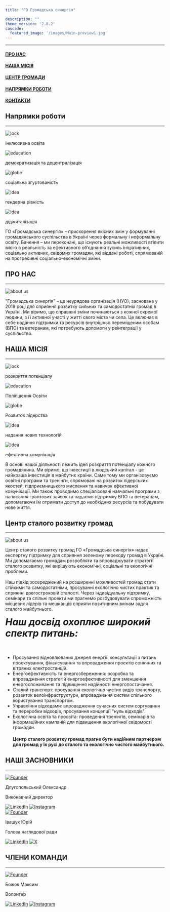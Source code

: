 ```yaml
---
title: "ГО Громадська синергія"

description: ""
theme_version: '2.8.2'
cascade:
  featured_image: '/images/Main-preview1.jpg'
---
```

<hr class="main-hr">
<div class="main-head"><h4 class="main-head-h4"><a href="#about-us-link" class="main-link">ПРО НАС</a></h4><h4 class="main-head-h4"><a href="#our-mission-link" class="main-link">НАША МІСІЯ</a></h4><h4 class="main-head-h4"><a href="#community-center-link" class="main-link">ЦЕНТР ГРОМАДИ</a></h4><h4 class="main-head-h4"><a href="#issues-link" class="main-link">НАПРЯМКИ РОБОТИ</a></h4><h4 class="main-head-h4"><a href="#footer-link" class="main-link">КОНТАКТИ</a></h4></div>

  <article>
          <div>
            <h1 class="blockTitle">Напрямки роботи</h1>
            <hr class="separator"/>
            <div class="blockContent" style="flex-direction: column;">
              <div class="images">
                <div id="logoContent">
                  <img src="/images/Icons/education.png" alt="lock" class="main-images">
                  <p>
                    інклюзивна освіта
                  </p>
                </div>
                <div id="logoContent">
                  <img src="/images/Icons/decentralization.png" alt="education" class="main-images">
                  <p>
                    демократизація та децентралізація
                  </p>
                </div>
                <div id="logoContent">
                  <img src="/images/Icons/social behavior.png" alt="globe" class="main-images">
                  <p>
                    соціальна згуртованість
                  </p>
                </div>
                <div id="logoContent">
                  <img src="/images/Icons/gender.png" alt="idea" class="main-images">
                  <p>
                    гендерна рівність
                  </p>
                </div>
                <div id="logoContent">
                  <img src="/images/Icons/digitalization.png" alt="idea" class="main-images">
                  <p>
                    діджиталізація
                  </p>
                </div>
              </div>
              <p class="paragraph">ГО «Громадська синергія» – прискорення якісних змін у формуванні громадянського суспільства в Україні через формальну і неформальну освіту. Бачення – ми переконані, що існують реальні можливості втілити місію в реальність за ефективного об’єднання зусиль ініціативних, соціально активних, свідомих громадян, які віддані роботі, спрямованій на прогресивні соціально-економічні зміни.
              </p>
            </div>
            <h1 class="blockTitle" id="about-us-link">ПРО НАС</h1>
            <hr class="separator"/>
            <div class="blockContent">
              <div class="imageContainer">
                <img src="/images/about us.png" id="aboutUsImage" alt="about us"/>
              </div>
              <p class="paragraph">
                "Громадська синергія" – це неурядова організація (НУО), заснована у 2019 році для сприяння розвитку сильних та самодостатніх громад в Україні. Ми віримо, що справжні зміни починаються з кожної окремої людини, з її активної участі у житті свого міста чи села. Це включає в себе надання підтримки та ресурсів внутрішньо переміщеним особам (ВПО) та ветеранам, які потребують допомоги у реінтеграції у суспільство.<br/>
              </p>
            </div>
            <h1 class="blockTitle" id="our-mission-link">НАША МІСІЯ</h1>
            <hr class="separator"/>
            <div class="blockContent" style="flex-direction: column;">
              <div class="images">
                <div id="logoContent">
                  <img src="/images/Icons/lock.png" alt="lock">
                  <p>
                    розкриття потенціалу 
                  </p>
                </div>
                <div id="logoContent">
                  <img src="/images/Icons/education.png" alt="education">
                  <p>
                    Поліпшення Освіти
                  </p>
                </div>
                <div id="logoContent">
                  <img src="/images/Icons/globe.png" alt="globe">
                  <p>
                    Розвиток лідерства
                  </p>
                </div>
                <div id="logoContent">
                  <img src="/images/Icons/lamp.png" alt="idea">
                  <p>
                    надання нових технологій
                  </p>
                </div>
                <div id="logoContent">
                  <img src="/images/Icons/path.png" alt="idea">
                  <p>
                    ефективна комунікація
                  </p>
                </div>
              </div>
              <p class="paragraph">В основі нашої діяльності лежить ідея розкриття потенціалу кожного громадянина. Ми віримо, що інвестиції в людський капітал - це найкраща інвестиція в майбутнє країни. Саме тому ми організовуємо освітні програми та тренінги, спрямовані на розвиток лідерських якостей, підприємницького мислення та навичок ефективної комунікації. Ми також проводимо спеціалізовані навчальні програми з написання грантових заявок та надаємо підтримку ВПО та ветеранам, допомагаючи їм отримати доступ до необхідних ресурсів та побудувати нове життя.
              </p>
            </div>
            <h1 class="blockTitle" id="community-center-link">Центр сталого розвитку громад</h1>
            <hr class="separator"/>
              <div class="blockContent">
                <div class="imageContainer">
                  <img src="/images/team work.jpg" id="aboutUsImage" alt="about us"/>
                </div>
                <p class="paragraph">
                Центр сталого розвитку громад ГО «Громадська синергія» надає експертну підтримку для сприяння зеленому переходу громад в Україні. Ми допомагаємо громадам розробляти та впроваджувати стратегії сталого розвитку, які вирішують економічні, соціальні та екологічні проблеми.<br/><br/>
                Наш підхід зосереджений на розширенні можливостей громад стати стійкими та самодостатніми, просуванні екологічно чистих практик та сприянні довгостроковій сталості. Через індивідуальну підтримку, семінари та спільні проекти ми прагнемо розбудовувати спроможність місцевих лідерів та мешканців сприяти позитивним змінам задля сталого майбутнього.
                </p>
              </div>
              <h5 class="blockTitle" style=" text-align: left; font-size:30px; margin-top:0px;" id="issues-link">Наш досвід охоплює широкий спектр питань: </h5>
              <div class="blockContent">
                <ul class="main-content-list">
                  <li>Просування відновлюваних джерел енергії: консультації з питань проектування, фінансування та впровадження проектів сонячних та вітряних електростанцій.</li>
                  <li>Енергоефективність та енергозбереження: розробка та впровадження стратегій енергоефективності для зменшення енергоспоживання та підвищення надійності енергопостачання.</li>
                  <li>Сталий транспорт: просування екологічно чистих видів транспорту, розвиток велоінфраструктури, впровадження систем спільного користування транспортом.</li>
                  <li>Управління відходами: впровадження сучасних систем сортування та переробки відходів, просування концепції "нуль відходів".</li>
                  <li>Екологічна освіта та просвіта: проведення тренінгів, семінарів та інформаційних кампаній для підвищення екологічної свідомості громадян.</li>
                  <h4>Центр сталого розвитку громад прагне бути надійним партнером для громад у їх русі до сталого та екологічно чистого майбутнього.</h4>
                </ul>
              </div>
              <h1 class="blockTitle" id="community-center-link">НАШІ ЗАСНОВНИКИ</h1>
              <hr class="separator"/>
              <div class="teamMemberBoard" >
               <div id="teamMemberBlockContent">
                  <a href="/cvs/Founders/Europass Dluhopolskyi.pdf" target="blank">
                    <img src="/images/Team/Founders/Oleksandr Dlugopolsky.jpg" class="teamMemberCVPhoto" alt="Founder"/>
                  </a>
                  <p id="MemberName">Длугопольський Олександр</p>
                  <p id="MemberPosition">Виконавчий директор</p>
                  <div id="memberSocialMedia">
                  <a href="" target="blank"><img src="/images/SocialMediaIcons/linkedIn.png" id="socialMediaIcon" alt="LinkedIn"/></a>
                  <a href="" target="blank"><img src="/images/SocialMediaIcons/instagram.png" id="socialMediaIcon" alt="Instagram"/></a>
                  </div>
               </div>
               <div id="teamMemberBlockContent">
                  <a href="/cvs/Founders/Juriy Ivashuk/uk.pdf" target="blank">
                    <img src="/images/Team/Founders/Yuriy Ivashuk.jpg" class="teamMemberCVPhoto" alt="Founder"/>
                  </a>
                  <p id="MemberName">Івашук Юрій</p>
                  <p id="MemberPosition">Голова наглядової ради</p>
                  <div id="memberSocialMedia">
                  <a href="http://linkedin.com/in/yurii-ivashuk-48776278" target="blank"><img src="/images/SocialMediaIcons/linkedIn.png" id="socialMediaIcon" alt="LinkedIn"/></a>
                  <a href="" target="blank"><img src="/images/SocialMediaIcons/X.png" id="socialMediaIcon" alt="X"/></a>
                  </div>
               </div>
              </div>
              <h1 class="blockTitle" id="community-center-link">ЧЛЕНИ КОМАНДИ</h1>
              <hr class="separator"/>
              <div class="teamMemberBoard" >
               <div id="teamMemberBlockContent">
                  <a href="/cvs/Volunteers/Maksym Bozhok/uk.pdf" target="blank">
                    <img src="/images/Team/Members/Maksym Bozhok.png" class="teamMemberCVPhoto" alt="Founder"/>
                  </a>
                  <p id="MemberName">Божок Максим</p>
                  <p id="MemberPosition">Волонтер</p>
                  <div id="memberSocialMedia">
                  <a href="" target="blank"><img src="/images/SocialMediaIcons/telegram.png" id="socialMediaIcon" alt="LinkedIn"/></a>
                  <a href="https://www.instagram.com/maaabooooooo?utm_source=ig_web_button_share_sheet&igsh=ZDNlZDc0MzIxNw==" target="blank"><img src="/images/SocialMediaIcons/instagram.png" id="socialMediaIcon" alt="Instagram"/></a>
                  </div>
               </div>
              </div>
          </div>
  </article>
